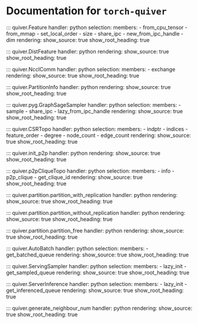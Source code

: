 # Documentation for `torch-quiver`

::: quiver.Feature
    handler: python
    selection:
      members:
        - from_cpu_tensor
        - from_mmap
        - set_local_order
        - size
        - share_ipc
        - new_from_ipc_handle
        - dim
    rendering:
      show_source: true
      show_root_heading: true

::: quiver.DistFeature
    handler: python
    rendering:
      show_source: true
      show_root_heading: true

::: quiver.NcclComm
    handler: python
    selection:
      members:
        - exchange
    rendering:
      show_source: true
      show_root_heading: true

::: quiver.PartitionInfo
    handler: python
    rendering:
      show_source: true
      show_root_heading: true

::: quiver.pyg.GraphSageSampler
    handler: python
    selection:
        members:
            - sample
            - share_ipc
            - lazy_from_ipc_handle
    rendering:
        show_source: true
        show_root_heading: true

::: quiver.CSRTopo
    handler: python
    selection:
      members:
        - indptr
        - indices
        - feature_order
        - degree
        - node_count
        - edge_count
    rendering:
      show_source: true
      show_root_heading: true

::: quiver.init_p2p
    handler: python
    rendering:
      show_source: true
      show_root_heading: true

::: quiver.p2pCliqueTopo
    handler: python
    selection:
      members:
        - info
        - p2p_clique
        - get_clique_id
    rendering:
      show_source: true
      show_root_heading: true

::: quiver.partition.partition_with_replication
    handler: python
    rendering:
      show_source: true
      show_root_heading: true

::: quiver.partition.partition_without_replication
    handler: python
    rendering:
      show_source: true
      show_root_heading: true

::: quiver.partition.partition_free
    handler: python
    rendering:
      show_source: true
      show_root_heading: true

::: quiver.AutoBatch
    handler: python
    selection:
      members:
        - get_batched_queue
    rendering:
      show_source: true
      show_root_heading: true

::: quiver.ServingSampler
    handler: python
    selection:
      members:
        - lazy_init
        - get_sampled_queue
    rendering:
      show_source: true
      show_root_heading: true

::: quiver.ServerInference
    handler: python
    selection:
      members:
        - lazy_init
        - get_inferenced_queue
    rendering:
      show_source: true
      show_root_heading: true

::: quiver.generate_neighbour_num
    handler: python
    rendering:
      show_source: true
      show_root_heading: true
